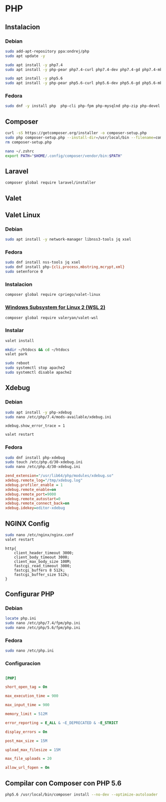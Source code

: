 # PHP

## Instalacion

### Debian
```BASH
sudo add-apt-repository ppa:ondrej/php
sudo apt update -y

sudo apt install -y php7.4
sudo apt install -y php-pear php7.4-curl php7.4-dev php7.4-gd php7.4-mbstring php7.4-zip php7.4-mysql php7.4-xml php7.4-sqlite3 php7.4-mysql php7.4-pgsql php7.4-soap

sudo apt install -y php5.6
sudo apt install -y php-pear php5.6-curl php5.6-dev php5.6-gd php5.6-mbstring php5.6-zip php5.6-mysql php5.6-xml php5.6-sqlite3 php5.6-mysql php5.6-pgsql php5.6-soap
```
### Fedora
```bash
sudo dnf -y install php  php-cli php-fpm php-mysqlnd php-zip php-devel php-gd php-mcrypt php-mbstring php-curl php-xml php-pear php-bcmath php-json 
```

## Composer

```BASH
curl -sS https://getcomposer.org/installer -o composer-setup.php
sudo php composer-setup.php --install-dir=/usr/local/bin --filename=composer
rm composer-setup.php
```

```BASH
nano ~/.zshrc
export PATH="$HOME/.config/composer/vendor/bin:$PATH"
```

## Laravel

```BASH
composer global require laravel/installer
```

## Valet

## Valet Linux

### Debian
```BASH
sudo apt install -y network-manager libnss3-tools jq xsel
```
### Fedora
```BASH
sudo dnf install nss-tools jq xsel
sudo dnf install php-{cli,process,mbstring,mcrypt,xml}
sudo setenforce 0
```
### Instalacion
```BASH
composer global require cpriego/valet-linux
```

### [Windows Subsystem for Linux 2 (WSL 2)](./wsl.md)
```BASH
composer global require valeryan/valet-wsl
```

### Instalar
```BASH
valet install
```

```BASH
mkdir ~/htdocs && cd ~/htdocs
valet park
```

```BASH
sudo reboot
sudo systemctl stop apache2
sudo systemctl disable apache2
```

## Xdebug  

### Debian
```BASH
sudo apt install -y php-xdebug
sudo nano /etc/php/7.4/mods-available/xdebug.ini
```
`xdebug.show_error_trace = 1`

```BASH
valet restart
```

### Fedora

```BASH
sudo dnf install php-xdebug
sudo touch /etc/php.d/30-xdebug.ini
sudo nano /etc/php.d/30-xdebug.ini
```

```ini
zend_extension="/usr/lib64/php/modules/xdebug.so"
xdebug.remote_log="/tmp/xdebug.log"
xdebug.profiler_enable = 1
xdebug.remote_enable=on
xdebug.remote_port=9000
xdebug.remote_autostart=0
xdebug.remote_connect_back=on
xdebug.idekey=editor-xdebug
```

## NGINX Config

```BASH
sudo nano /etc/nginx/nginx.conf
valet restart
```

```
http{
    client_header_timeout 3000;
    client_body_timeout 3000;
    client_max_body_size 100M;
    fastcgi_read_timeout 3000;
    fastcgi_buffers 8 512k;
    fastcgi_buffer_size 512k;
}
```

## Configurar PHP

### Debian
```BASH
locate php.ini
sudo nano /etc/php/7.4/fpm/php.ini
sudo nano /etc/php/5.6/fpm/php.ini
```

### Fedora
```BASH
sudo nano /etc/php.ini
```

### Configuracion
```INI

[PHP]

short_open_tag = On

max_execution_time = 900

max_input_time = 900

memory_limit = 512M

error_reporting = E_ALL & ~E_DEPRECATED & ~E_STRICT

display_errors = On

post_max_size = 15M

upload_max_filesize = 15M

max_file_uploads = 20

allow_url_fopen = On
```

## Compilar con Composer con PHP 5.6
```bash
php5.6 /usr/local/bin/composer install --no-dev --optimize-autoloader
```
